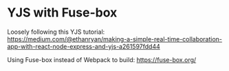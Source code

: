 # YJS with Fuse-box

Loosely following this YJS tutorial:
https://medium.com/@ethanryan/making-a-simple-real-time-collaboration-app-with-react-node-express-and-yjs-a261597fdd44

Using Fuse-box instead of Webpack to build: https://fuse-box.org/

